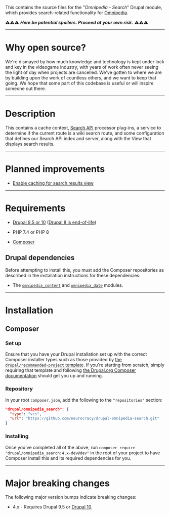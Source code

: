 This contains the source files for the "*Omnipedia - Search*" Drupal module,
which provides search-related functionality for
[Omnipedia](https://omnipedia.app/).

⚠️⚠️⚠️ ***Here be potential spoilers. Proceed at your own risk.*** ⚠️⚠️⚠️

----

# Why open source?

We're dismayed by how much knowledge and technology is kept under lock and key
in the videogame industry, with years of work often never seeing the light of
day when projects are cancelled. We've gotten to where we are by building upon
the work of countless others, and we want to keep that going. We hope that some
part of this codebase is useful or will inspire someone out there.

----

# Description

This contains a cache context, [Search
API](https://www.drupal.org/project/search_api) processor plug-ins, a service to
determine if the current route is a wiki search route, and some  configuration
that defines our Search API index and server, along with the View that displays
search results.

----

# Planned improvements

* [Enable caching for search results view](https://github.com/neurocracy/drupal-omnipedia-search/issues/1)

----

# Requirements

* [Drupal 9.5 or 10](https://www.drupal.org/download) ([Drupal 8 is end-of-life](https://www.drupal.org/psa-2021-11-30))

* PHP 7.4 or PHP 8

* [Composer](https://getcomposer.org/)


## Drupal dependencies

Before attempting to install this, you must add the Composer repositories as
described in the installation instructions for these dependencies:

* The [`omnipedia_content`](https://github.com/neurocracy/drupal-omnipedia-content) and [`omnipedia_date`](https://github.com/neurocracy/drupal-omnipedia-date) modules.

----

# Installation

## Composer

### Set up

Ensure that you have your Drupal installation set up with the correct Composer
installer types such as those provided by [the `drupal/recommended-project`
template](https://www.drupal.org/docs/develop/using-composer/starting-a-site-using-drupal-composer-project-templates#s-drupalrecommended-project).
If you're starting from scratch, simply requiring that template and following
[the Drupal.org Composer
documentation](https://www.drupal.org/docs/develop/using-composer/starting-a-site-using-drupal-composer-project-templates)
should get you up and running.

### Repository

In your root `composer.json`, add the following to the `"repositories"` section:

```json
"drupal/omnipedia_search": {
  "type": "vcs",
  "url": "https://github.com/neurocracy/drupal-omnipedia-search.git"
}
```

### Installing

Once you've completed all of the above, run `composer require
"drupal/omnipedia_search:4.x-dev@dev"` in the root of your project to have
Composer install this and its required dependencies for you.

----

# Major breaking changes

The following major version bumps indicate breaking changes:

* 4.x - Requires Drupal 9.5 or [Drupal 10](https://www.drupal.org/project/drupal/releases/10.0.0).
